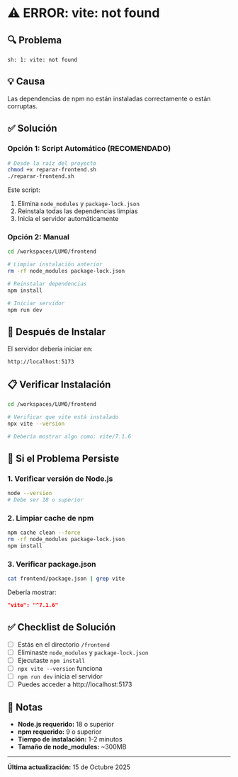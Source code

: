 # ⚠️ ERROR: vite: not found

## 🔍 Problema

```
sh: 1: vite: not found
```

## 💡 Causa

Las dependencias de npm no están instaladas correctamente o están corruptas.

## ✅ Solución

### Opción 1: Script Automático (RECOMENDADO)

```bash
# Desde la raíz del proyecto
chmod +x reparar-frontend.sh
./reparar-frontend.sh
```

Este script:
1. Elimina `node_modules` y `package-lock.json`
2. Reinstala todas las dependencias limpias
3. Inicia el servidor automáticamente

### Opción 2: Manual

```bash
cd /workspaces/LUMO/frontend

# Limpiar instalación anterior
rm -rf node_modules package-lock.json

# Reinstalar dependencias
npm install

# Iniciar servidor
npm run dev
```

## 🚀 Después de Instalar

El servidor debería iniciar en:
```
http://localhost:5173
```

## 📋 Verificar Instalación

```bash
cd /workspaces/LUMO/frontend

# Verificar que vite está instalado
npx vite --version

# Debería mostrar algo como: vite/7.1.6
```

## 🐛 Si el Problema Persiste

### 1. Verificar versión de Node.js

```bash
node --version
# Debe ser 18 o superior
```

### 2. Limpiar cache de npm

```bash
npm cache clean --force
rm -rf node_modules package-lock.json
npm install
```

### 3. Verificar package.json

```bash
cat frontend/package.json | grep vite
```

Debería mostrar:
```json
"vite": "^7.1.6"
```

## ✅ Checklist de Solución

- [ ] Estás en el directorio `/frontend`
- [ ] Eliminaste `node_modules` y `package-lock.json`
- [ ] Ejecutaste `npm install`
- [ ] `npx vite --version` funciona
- [ ] `npm run dev` inicia el servidor
- [ ] Puedes acceder a http://localhost:5173

## 📝 Notas

- **Node.js requerido:** 18 o superior
- **npm requerido:** 9 o superior
- **Tiempo de instalación:** 1-2 minutos
- **Tamaño de node_modules:** ~300MB

---

**Última actualización:** 15 de Octubre 2025
